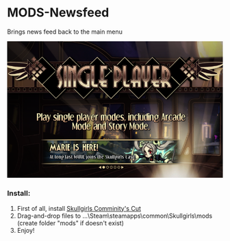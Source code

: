 # MODS-Newsfeed
Brings news feed back to the main menu

![Image illustration](/img/Newsfeed.PNG)

### Install:
1. First of all, install [Skullgirls Comminity's Cut](https://github.com/Back-Black-Door/SkullGirls-Comminity-s-Cut)
2. Drag-and-drop files to ...\Steam\steamapps\common\Skullgirls\mods (create folder "mods" if doesn't exist)
3. Enjoy!

